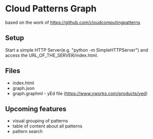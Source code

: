 # Cloud Patterns Graph
based on the work of https://github.com/cloudcomputingpatterns


## Setup
Start a simple HTTP Server(e.g. "python -m SimpleHTTPServer") and access the URL_OF_THE_SERVER/index.html.

## Files
* index.html
* graph.json
* graph.graphml - yEd file (https://www.yworks.com/products/yed)

## Upcoming features
* visual grouping of patterns
* table of content about all patterns
* pattern search